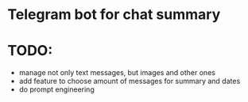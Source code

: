 # Telegram bot for chat summary
# TODO:
- manage not only text messages, but images and other ones
- add feature to choose amount of messages for summary and dates
- do prompt engineering